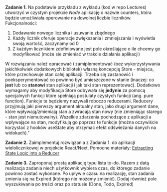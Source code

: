 **Zadanie 1.** Na podstawie przykładu z wykładu (kod w repo Lectures) utworzyć w czystym projekcie *Node* aplikację o nazwie counters, która będzie umożliwiała operowanie na dowolnej liczbie liczników. Fukcjonalności:
  1. Dodawanie nowego licznika i usuwanie zbędnego
  2. Każdy licznik oferuje operacje zwiększania i zmniejszania i wyświetla swoją wartość, zaczynamy od 0
  3. Z każdym licznikiem zdefiniowane jest pole określające o ile chcemy go modyfikować (może sie zmieniać w trakcie działania aplikacji)

W rozwiązaniu należ opracować i zamiplementować (bez wykorzystywania jakichkolwiek dodatkowych bibliotek) własną koncepcję Store - miejsca, które przechowuje stan całej aplikacji. Trzeba się zastanowić i poeksperymentować co powinno być umieszczone w stanie (inaczej: co **jest** lub co **stanowi** stan aplikacji i jak taki stan reprezentować). Dodatkowo wymagamy aby modyfikacja Store odbywała się **jedynie** za pomocą specjalnych funkcji które spełniają postulaty czystych funkcji (ang. pure function). Funkcje te będziemy nazywali roboczo reducerami.  Reducery przyjmują jaki pierwszy argument aktualny stan, jako drugi argument dane, które wpływają/zmieniają stan a zwracają stan nowy (nie zmieniając starego - stan jest niemutowalny). Wszelkie zdarzenia pochodzące z aplikacji a wpływające na stan, modyfikują go poprzez te funkcje (można oczywiście korzystać z hooków useState aby otrzymać efekt odświeżania danych na widokach)."

**Zadanie 2.** Zaimplementuj rozwiązania z Zadania 1. do aplikacji wielolicznikowej w projekcie React/Next. Pomocne materiały: [Extracting State Logic into a Reducer](https://react.dev/learn/extracting-state-logic-into-a-reducer)

**Zadanie 3.** Zaproponuj prostą aplikację typu lista to-do. Razem z datą realizacja zadania niech użytkownik wybiera czas, do którego zadanie powinno zostać wykonane. Po upływie czasu na realizację, stan zadania zmienia się na Expired (którego nie możemy zmienić). Dodaj również pole wyszukiwania po treści oraz po statusie (Done, Todo, Expired)


